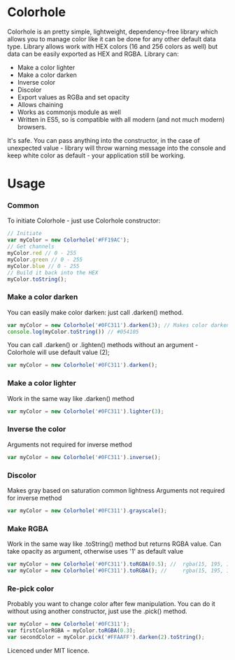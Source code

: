 # Colorhole
Colorhole is an pretty simple, lightweight, dependency-free library which allows you to manage color like it can be done for any other default data type.
Library allows work with HEX colors (16 and 256 colors as well) but data can be easily exported as HEX and RGBA.
Library can:
  * Make a color lighter
  * Make a color darken
  * Inverse color
  * Discolor
  * Export values as RGBa and set opacity
  * Allows chaining
  * Works as commonjs module as well
  * Written in ES5, so is compatible with all modern (and not much modern) browsers. 

It's safe. You can pass anything into the constructor, in the case of unexpected value - library will throw warning message into the console and keep white color as default - your application still be working.

# Usage
### Common
To initiate Colorhole - just use Colorhole constructor: 
```javascript
// Initiate
var myColor = new Colorhole('#FF19AC');
// Get channels
myColor.red // 0 - 255
myColor.green // 0 - 255
myColor.blue // 0 - 255
// Build it back into the HEX
myColor.toString();
```
### Make a color darken
You can easily make color darken: just call .darken() method.
```javascript
var myColor = new Colorhole('#0FC311').darken(3); // Makes color darken 3 times
console.log(myColor.toString()) // #054105
```
You can call .darken() or .lighten() methods without an argument - Colorhole will use default value (2);
```javascript
var myColor = new Colorhole('#0FC311').darken();
```
### Make a color lighter
Work in the same way like .darken() method
```javascript
var myColor = new Colorhole('#0FC311').lighter(3);
```

### Inverse the color
Arguments not required for inverse method
```javascript
var myColor = new Colorhole('#0FC311').inverse();
```

### Discolor
Makes gray based on saturation common lightness
Arguments not required for inverse method
```javascript
var myColor = new Colorhole('#0FC311').grayscale();
```
### Make RGBA
Work in the same way like .toString() method but returns RGBA value.
Can take opacity as argument, otherwise uses '1' as default value
```javascript
var myColor = new Colorhole('#0FC311').toRGBA(0.5); // 	rgba(15, 195, 17, 0.5)
var myColor = new Colorhole('#0FC311').toRGBA(); // 	rgba(15, 195, 17, 1)
```
### Re-pick color
Probably you want to change color after few manipulation. You can do it without using another constructor, just use the .pick() method.
```javascript
var myColor = new Colorhole('#0FC311');
var firstColorRGBA = myColor.toRGBA(0.3);
var secondColor = myColor.pick('#FFAAFF').darken(2).toString();
```
Licenced under MIT licence.